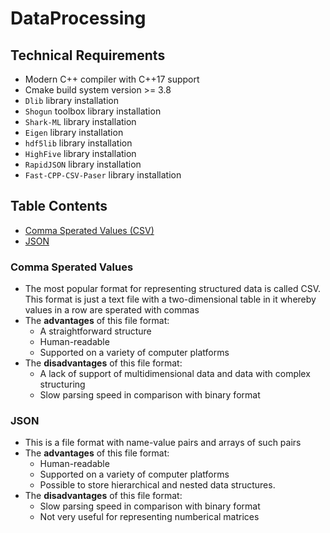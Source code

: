 # DataProcessing

## Technical Requirements
 * Modern C++ compiler with C++17 support
 * Cmake build system version >= 3.8
 * ```Dlib``` library installation
 * ```Shogun``` toolbox library installation
 * ```Shark-ML``` library installation
 * ```Eigen``` library installation
 * ```hdf5lib``` library installation
 * ```HighFive``` library installation
 * ```RapidJSON``` library installation
 * ```Fast-CPP-CSV-Paser``` library installation

## Table Contents
 * [Comma Sperated Values (CSV)](#comma-seperated-values)
 * [JSON](#json)





### Comma Sperated Values
 - The most popular format for representing structured data is called CSV. This format is just a text file with a two-dimensional table in it whereby values in a row are sperated with commas
 - The <b>advantages</b> of this file format:
   + A straightforward structure
   + Human-readable
   + Supported on a variety of computer platforms
 - The <b>disadvantages</b> of this file format:
   + A lack of support of multidimensional data and data with complex structuring
   + Slow parsing speed in comparison with binary format

### JSON
 - This is a file format with name-value pairs and arrays of such pairs
 - The <b>advantages</b> of this file format:
   + Human-readable
   + Supported on a variety of computer platforms
   + Possible to store hierarchical and nested data structures.
 - The <b>disadvantages</b> of this file format:
   + Slow parsing speed in comparison with binary format
   + Not very useful for representing numberical matrices